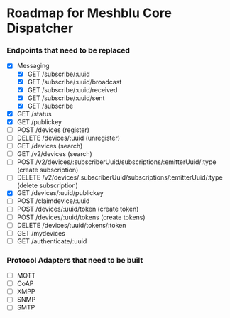 # Roadmap for Meshblu Core Dispatcher

### Endpoints that need to be replaced
- [x] Messaging
  - [x] GET /subscribe/:uuid
  - [x] GET /subscribe/:uuid/broadcast
  - [x] GET /subscribe/:uuid/received
  - [x] GET /subscribe/:uuid/sent
  - [x] GET /subscribe
- [x] GET /status
- [x] GET /publickey
- [ ] POST /devices (register)
- [ ] DELETE /devices/:uuid (unregister)
- [ ] GET /devices (search)
- [ ] GET /v2/devices (search)
- [ ] POST /v2/devices/:subscriberUuid/subscriptions/:emitterUuid/:type (create subscription)
- [ ] DELETE /v2/devices/:subscriberUuid/subscriptions/:emitterUuid/:type (delete subscription)
- [x] GET /devices/:uuid/publickey
- [ ] POST /claimdevice/:uuid
- [ ] POST /devices/:uuid/token (create token)
- [ ] POST /devices/:uuid/tokens (create tokens)
- [ ] DELETE /devices/:uuid/tokens/:token
- [ ] GET /mydevices
- [ ] GET /authenticate/:uuid

### Protocol Adapters that need to be built
 - [ ] MQTT
 - [ ] CoAP
 - [ ] XMPP
 - [ ] SNMP
 - [ ] SMTP
